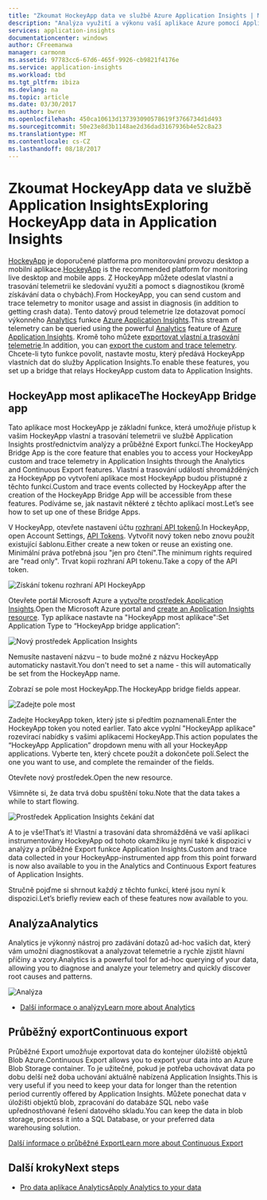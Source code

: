 ```yaml
---
title: "Zkoumat HockeyApp data ve službě Azure Application Insights | Microsoft Docs"
description: "Analýza využití a výkonu vaší aplikace Azure pomocí Application Insights."
services: application-insights
documentationcenter: windows
author: CFreemanwa
manager: carmonm
ms.assetid: 97783cc6-67d6-465f-9926-cb9821f4176e
ms.service: application-insights
ms.workload: tbd
ms.tgt_pltfrm: ibiza
ms.devlang: na
ms.topic: article
ms.date: 03/30/2017
ms.author: bwren
ms.openlocfilehash: 450ca10613d137393090578619f3766734d1d493
ms.sourcegitcommit: 50e23e8d3b1148ae2d36dad3167936b4e52c8a23
ms.translationtype: MT
ms.contentlocale: cs-CZ
ms.lasthandoff: 08/18/2017
---
```

# <a name="exploring-hockeyapp-data-in-application-insights"></a><span data-ttu-id="d3427-103">Zkoumat HockeyApp data ve službě Application Insights</span><span class="sxs-lookup"><span data-stu-id="d3427-103">Exploring HockeyApp data in Application Insights</span></span>
<span data-ttu-id="d3427-104">[HockeyApp](https://azure.microsoft.com/services/hockeyapp/) je doporučené platforma pro monitorování provozu desktop a mobilní aplikace.</span><span class="sxs-lookup"><span data-stu-id="d3427-104">[HockeyApp](https://azure.microsoft.com/services/hockeyapp/) is the recommended platform for monitoring live desktop and mobile apps.</span></span> <span data-ttu-id="d3427-105">Z HockeyApp můžete odeslat vlastní a trasování telemetrii ke sledování využití a pomoct s diagnostikou (kromě získávání data o chybách).</span><span class="sxs-lookup"><span data-stu-id="d3427-105">From HockeyApp, you can send custom and trace telemetry to monitor usage and assist in diagnosis (in addition to getting crash data).</span></span> <span data-ttu-id="d3427-106">Tento datový proud telemetrie lze dotazovat pomocí výkonného [Analytics](app-insights-analytics.md) funkce [Azure Application Insights](app-insights-overview.md).</span><span class="sxs-lookup"><span data-stu-id="d3427-106">This stream of telemetry can be queried using the powerful [Analytics](app-insights-analytics.md) feature of [Azure Application Insights](app-insights-overview.md).</span></span> <span data-ttu-id="d3427-107">Kromě toho můžete [exportovat vlastní a trasování telemetrie](app-insights-export-telemetry.md).</span><span class="sxs-lookup"><span data-stu-id="d3427-107">In addition, you can [export the custom and trace telemetry](app-insights-export-telemetry.md).</span></span> <span data-ttu-id="d3427-108">Chcete-li tyto funkce povolit, nastavte mostu, který předává HockeyApp vlastních dat do služby Application Insights.</span><span class="sxs-lookup"><span data-stu-id="d3427-108">To enable these features, you set up a bridge that relays HockeyApp custom data to Application Insights.</span></span>

## <a name="the-hockeyapp-bridge-app"></a><span data-ttu-id="d3427-109">HockeyApp most aplikace</span><span class="sxs-lookup"><span data-stu-id="d3427-109">The HockeyApp Bridge app</span></span>
<span data-ttu-id="d3427-110">Tato aplikace most HockeyApp je základní funkce, která umožňuje přístup k vašim HockeyApp vlastní a trasování telemetrii ve službě Application Insights prostřednictvím analýzy a průběžné Export funkcí.</span><span class="sxs-lookup"><span data-stu-id="d3427-110">The HockeyApp Bridge App is the core feature that enables you to access your HockeyApp custom and trace telemetry in Application Insights through the Analytics and Continuous Export features.</span></span> <span data-ttu-id="d3427-111">Vlastní a trasování událostí shromážděných za HockeyApp po vytvoření aplikace most HockeyApp budou přístupné z těchto funkcí.</span><span class="sxs-lookup"><span data-stu-id="d3427-111">Custom and trace events collected by HockeyApp after the creation of the HockeyApp Bridge App will be accessible from these features.</span></span> <span data-ttu-id="d3427-112">Podíváme se, jak nastavit některé z těchto aplikací most.</span><span class="sxs-lookup"><span data-stu-id="d3427-112">Let’s see how to set up one of these Bridge Apps.</span></span>

<span data-ttu-id="d3427-113">V HockeyApp, otevřete nastavení účtu [rozhraní API tokenů](https://rink.hockeyapp.net/manage/auth_tokens).</span><span class="sxs-lookup"><span data-stu-id="d3427-113">In HockeyApp, open Account Settings, [API Tokens](https://rink.hockeyapp.net/manage/auth_tokens).</span></span> <span data-ttu-id="d3427-114">Vytvořit nový token nebo znovu použít existující šablonu.</span><span class="sxs-lookup"><span data-stu-id="d3427-114">Either create a new token or reuse an existing one.</span></span> <span data-ttu-id="d3427-115">Minimální práva potřebná jsou "jen pro čtení".</span><span class="sxs-lookup"><span data-stu-id="d3427-115">The minimum rights required are "read only".</span></span> <span data-ttu-id="d3427-116">Trvat kopii rozhraní API tokenu.</span><span class="sxs-lookup"><span data-stu-id="d3427-116">Take a copy of the API token.</span></span>

![Získání tokenu rozhraní API HockeyApp](./media/app-insights-hockeyapp-bridge-app/01.png)

<span data-ttu-id="d3427-118">Otevřete portál Microsoft Azure a [vytvořte prostředek Application Insights](app-insights-create-new-resource.md).</span><span class="sxs-lookup"><span data-stu-id="d3427-118">Open the Microsoft Azure portal and [create an Application Insights resource](app-insights-create-new-resource.md).</span></span> <span data-ttu-id="d3427-119">Typ aplikace nastavte na "HockeyApp most aplikace":</span><span class="sxs-lookup"><span data-stu-id="d3427-119">Set Application Type to “HockeyApp bridge application”:</span></span>

![Nový prostředek Application Insights](./media/app-insights-hockeyapp-bridge-app/02.png)

<span data-ttu-id="d3427-121">Nemusíte nastavení názvu – to bude možné z názvu HockeyApp automaticky nastavit.</span><span class="sxs-lookup"><span data-stu-id="d3427-121">You don't need to set a name - this will automatically be set from the HockeyApp name.</span></span>

<span data-ttu-id="d3427-122">Zobrazí se pole most HockeyApp.</span><span class="sxs-lookup"><span data-stu-id="d3427-122">The HockeyApp bridge fields appear.</span></span> 

![Zadejte pole most](./media/app-insights-hockeyapp-bridge-app/03.png)

<span data-ttu-id="d3427-124">Zadejte HockeyApp token, který jste si předtím poznamenali.</span><span class="sxs-lookup"><span data-stu-id="d3427-124">Enter the HockeyApp token you noted earlier.</span></span> <span data-ttu-id="d3427-125">Tato akce vyplní "HockeyApp aplikace" rozevírací nabídky s vašimi aplikacemi HockeyApp.</span><span class="sxs-lookup"><span data-stu-id="d3427-125">This action populates the “HockeyApp Application” dropdown menu with all your HockeyApp applications.</span></span> <span data-ttu-id="d3427-126">Vyberte ten, který chcete použít a dokončete polí.</span><span class="sxs-lookup"><span data-stu-id="d3427-126">Select the one you want to use, and complete the remainder of the fields.</span></span> 

<span data-ttu-id="d3427-127">Otevřete nový prostředek.</span><span class="sxs-lookup"><span data-stu-id="d3427-127">Open the new resource.</span></span> 

<span data-ttu-id="d3427-128">Všimněte si, že data trvá dobu spuštění toku.</span><span class="sxs-lookup"><span data-stu-id="d3427-128">Note that the data takes a while to start flowing.</span></span>

![Prostředek Application Insights čekání dat](./media/app-insights-hockeyapp-bridge-app/04.png)

<span data-ttu-id="d3427-130">A to je vše!</span><span class="sxs-lookup"><span data-stu-id="d3427-130">That’s it!</span></span> <span data-ttu-id="d3427-131">Vlastní a trasování data shromážděná ve vaší aplikaci instrumentovány HockeyApp od tohoto okamžiku je nyní také k dispozici v analýzy a průběžné Export funkce Application Insights.</span><span class="sxs-lookup"><span data-stu-id="d3427-131">Custom and trace data collected in your HockeyApp-instrumented app from this point forward is now also available to you in the Analytics and Continuous Export features of Application Insights.</span></span>

<span data-ttu-id="d3427-132">Stručně pojďme si shrnout každý z těchto funkcí, které jsou nyní k dispozici.</span><span class="sxs-lookup"><span data-stu-id="d3427-132">Let’s briefly review each of these features now available to you.</span></span>

## <a name="analytics"></a><span data-ttu-id="d3427-133">Analýza</span><span class="sxs-lookup"><span data-stu-id="d3427-133">Analytics</span></span>
<span data-ttu-id="d3427-134">Analytics je výkonný nástroj pro zadávání dotazů ad-hoc vašich dat, který vám umožní diagnostikovat a analyzovat telemetrie a rychle zjistit hlavní příčiny a vzory.</span><span class="sxs-lookup"><span data-stu-id="d3427-134">Analytics is a powerful tool for ad-hoc querying of your data, allowing you to diagnose and analyze your telemetry and quickly discover root causes and patterns.</span></span>

![Analýza](./media/app-insights-hockeyapp-bridge-app/05.png)

* [<span data-ttu-id="d3427-136">Další informace o analýzy</span><span class="sxs-lookup"><span data-stu-id="d3427-136">Learn more about Analytics</span></span>](app-insights-analytics-tour.md)

## <a name="continuous-export"></a><span data-ttu-id="d3427-137">Průběžný export</span><span class="sxs-lookup"><span data-stu-id="d3427-137">Continuous export</span></span>
<span data-ttu-id="d3427-138">Průběžné Export umožňuje exportovat data do kontejner úložiště objektů Blob Azure.</span><span class="sxs-lookup"><span data-stu-id="d3427-138">Continuous Export allows you to export your data into an Azure Blob Storage container.</span></span> <span data-ttu-id="d3427-139">To je užitečné, pokud je potřeba uchovávat data po dobu delší než doba uchování aktuálně nabízená Application Insights.</span><span class="sxs-lookup"><span data-stu-id="d3427-139">This is very useful if you need to keep your data for longer than the retention period currently offered by Application Insights.</span></span> <span data-ttu-id="d3427-140">Můžete ponechat data v úložišti objektů blob, zpracování do databáze SQL nebo vaše upřednostňované řešení datového skladu.</span><span class="sxs-lookup"><span data-stu-id="d3427-140">You can keep the data in blob storage, process it into a SQL Database, or your preferred data warehousing solution.</span></span>

[<span data-ttu-id="d3427-141">Další informace o průběžné Export</span><span class="sxs-lookup"><span data-stu-id="d3427-141">Learn more about Continuous Export</span></span>](app-insights-export-telemetry.md)

## <a name="next-steps"></a><span data-ttu-id="d3427-142">Další kroky</span><span class="sxs-lookup"><span data-stu-id="d3427-142">Next steps</span></span>
* [<span data-ttu-id="d3427-143">Pro data aplikace Analytics</span><span class="sxs-lookup"><span data-stu-id="d3427-143">Apply Analytics to your data</span></span>](app-insights-analytics-tour.md)


